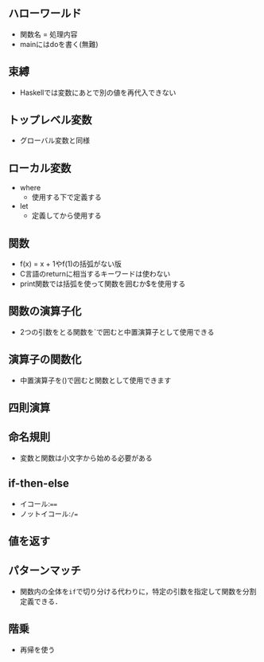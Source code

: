 ## ハローワールド
- 関数名 = 処理内容
- mainにはdoを書く(無難)

## 束縛
- Haskellでは変数にあとで別の値を再代入できない

## トップレベル変数
- グローバル変数と同様

## ローカル変数
- where
  - 使用する下で定義する
- let
  - 定義してから使用する

## 関数
- f(x) = x + 1やf(1)の括弧がない版
- C言語のreturnに相当するキーワードは使わない
- print関数では括弧を使って関数を囲むか$を使用する

## 関数の演算子化
- 2つの引数をとる関数を\`で囲むと中置演算子として使用できる

## 演算子の関数化
- 中置演算子を()で囲むと関数として使用できます

## 四則演算

## 命名規則
- 変数と関数は小文字から始める必要がある

## if-then-else
- イコール:`==`
- ノットイコール:`/=`

## 値を返す

## パターンマッチ
- 関数内の全体を`if`で切り分ける代わりに，特定の引数を指定して関数を分割定義できる．

## 階乗
- 再帰を使う
